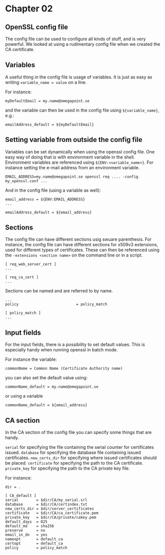 # Chapter 02

## OpenSSL config file

The config file can be used to configure all kinds of stuff, and is very powerful. We looked at using a rudimentary config file when we created the CA certificate.

## Variables

A useful thing in the config file is usage of variables. It is just as easy as writing `variable_name = value` on a line.

For instance:

`myDefaultEmail = my.name@omegapoint.se`

and the variable can then be used in the config file using `${variable_name}`, e.g.:

`emailAddress_default = ${myDefaultEmail}`

## Setting variable from outside the config file

Variables can be set dynamically when using the openssl config file. One easy way of doing that is with environment variable in the shell.
Environment variables are referenced using `${ENV:<variable_name>}`. For instance setting the e-mail address from an environment variable.

`EMAIL_ADDRESS=my.name@omegapoint.se openssl req .... -config my_openssl.conf ...`

And in the config file (using a variable as well):

```shell
email_address = ${ENV:EMAIL_ADDRESS}
...

emailAddress_default = ${email_address}
```

## Sections

The config file can have different sections usig swuare parenthesis. For instance, the config file can have different sections for x509v3 extensions, used for different types of certificates. These can then be referenced using the `-extensions <section name>` on the command line or in a script.

```
[ req_web_server_cert ]
...

[ req_ca_cert ]
...
```

Sections can be named and are referred to by name.
```
...
policy                          = policy_match

[ policy_match ]
...
```

## Input fields

For the input fields, there is a possibility to set default values. This is especially handy when running openssl in batch mode.

For instance the variable:

`commonName = Common Name (Certificate Authority name)`

you can also set the default value using:

`commonName_default = my.name@omegapoint.se`

or using a variable

`commonName_default = ${email_address}`

## CA section

In the CA section of the config file you can specify some things that are handy.

`serial` for specifying the file containing the serial counter for certificates issued.
`database` for specifying the database file containing issued certificates.
`new_certs_dir` for specifying where issued certificates should be placed.
`certificate` for specifying the path to the CA certificate.
`private_key` for specifying the path to the CA private key file.

For instance:

```
dir = .

[ CA_default ]
serial        = $dir/CA/my_serial.srl
database      = $dir/CA/certindex.txt
new_certs_dir = $dir/server_certificates
certificate   = $dir/CA/ca_certificate.pem
private_key   = $dir/CA/private/cakey.pem
default_days  = 825
default_md    = sha256
preserve      = no
email_in_dn   = yes
nameopt       = default_ca
certopt       = default_ca
policy        = policy_match
```

